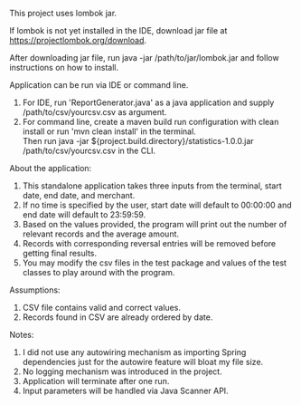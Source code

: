 This project uses lombok jar.

If lombok is not yet installed in the IDE,
download jar file at https://projectlombok.org/download.

After downloading jar file,
run java -jar /path/to/jar/lombok.jar and follow instructions on how to install.

Application can be run via IDE or command line.
1. For IDE, run 'ReportGenerator.java' as a java application and supply /path/to/csv/yourcsv.csv as argument.
2. For command line, create a maven build run configuration with clean install or run 'mvn clean install' in the 
   terminal.<br>Then run java -jar ${project.build.directory}/statistics-1.0.0.jar /path/to/csv/yourcsv.csv in the CLI.

About the application:
1. This standalone application takes three inputs from the terminal, start date, end date, and merchant.
2. If no time is specified by the user, start date will default to 00:00:00 and end date will default to 23:59:59.
3. Based on the values provided, the program will print out the number of relevant records and the average amount.
4. Records with corresponding reversal entries will be removed before getting final results.
5. You may modify the csv files in the test package and values of the test classes to play around with the program.

Assumptions:
1. CSV file contains valid and correct values.
2. Records found in CSV are already ordered by date.

Notes:
1. I did not use any autowiring mechanism as importing Spring dependencies
   just for the autowire feature will bloat my file size.
2. No logging mechanism was introduced in the project.
3. Application will terminate after one run.
4. Input parameters will be handled via Java Scanner API.
